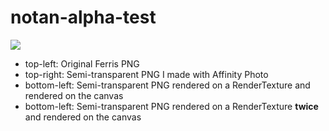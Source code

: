 # notan-alpha-test

![](https://user-images.githubusercontent.com/1403842/203251796-112fc00e-0886-44fe-a145-464bae9d1432.png)

- top-left: Original Ferris PNG
- top-right: Semi-transparent PNG I made with Affinity Photo
- bottom-left: Semi-transparent PNG rendered on a RenderTexture and rendered on the canvas
- bottom-left: Semi-transparent PNG rendered on a RenderTexture **twice** and rendered on the canvas
